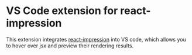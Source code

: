 # VS Code extension for react-impression

This extension integrates [react-impression](http://github.com/panlina/react-impression) into VS code, which allows you to hover over jsx and preview their rendering results.
